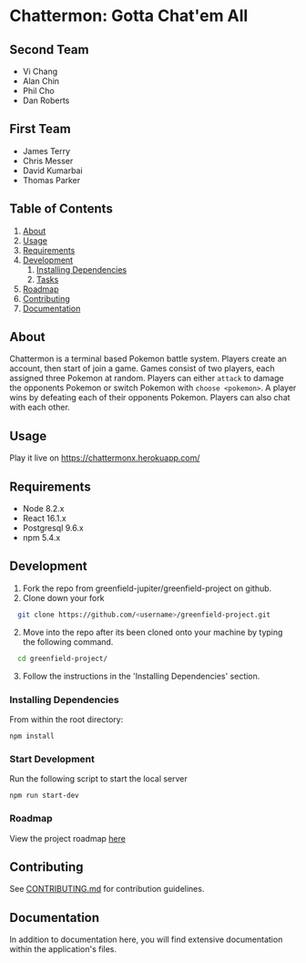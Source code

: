 # Chattermon: Gotta Chat'em All

## Second Team

  - Vi Chang
  - Alan Chin
  - Phil Cho
  - Dan Roberts

## First Team

  - James Terry
  - Chris Messer
  - David Kumarbai
  - Thomas Parker

## Table of Contents

1. [About](#about)
1. [Usage](#usage)
1. [Requirements](#requirements)
1. [Development](#development)
    1. [Installing Dependencies](#installing-dependencies)
    1. [Tasks](#tasks)
1. [Roadmap](#roadmap)
1. [Contributing](#contributing)
1. [Documentation](#documentation)

## About
Chattermon is a terminal based Pokemon battle system. Players create an account, then start of join a game. Games consist of two players, each assigned three Pokemon at random. Players can either `attack` to damage the opponents Pokemon or switch Pokemon with `choose <pokemon>`. A player wins by defeating each of their opponents Pokemon. Players can also chat with each other.

## Usage

Play it live on https://chattermonx.herokuapp.com/

## Requirements

- Node 8.2.x
- React 16.1.x
- Postgresql 9.6.x
- npm 5.4.x

## Development

1. Fork the repo from greenfield-jupiter/greenfield-project on github.
2. Clone down your fork
  ```sh
    git clone https://github.com/<username>/greenfield-project.git
  ```
2. Move into the repo after its been cloned onto your machine by typing the following command.
  ```sh
    cd greenfield-project/
  ```
3. Follow the instructions in the 'Installing Dependencies' section.

### Installing Dependencies

From within the root directory:

```
npm install
```
### Start Development

Run the following script to start the local server
```
npm run start-dev
```

### Roadmap

View the project roadmap [here](https://docs.google.com/document/d/1cdVM25fZtM5FbvYwwBRCHvTYupI5Z7EcVNIZzA4A5s8/edit)


## Contributing

See [CONTRIBUTING.md](CONTRIBUTING.md) for contribution guidelines.

## Documentation

In addition to documentation here, you will find extensive documentation within the application's files.
